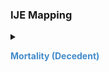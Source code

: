 ### IJE Mapping

<style>
 .context-menu {cursor: context-menu; color: #438bca;}
 .context-menu:hover {opacity: 0.5;}
</style>
<details>

<summary>

<strong class='context-menu'> Mortality (Decedent) </strong>

</summary>
<table class='grid'>
<thead>
  <tr>
    <th style='text-align: center'><strong>Use Case</strong></th>
    <th><strong>#</strong></th>
    <th><strong>Description</strong></th>
    <th><strong>IJE Name</strong></th>
    <th><strong>Field</strong></th>
    <th><strong>Type</strong></th>
    <th><strong>Value Set/Comments</strong></th>
  </tr>
</thead>
<tbody>
<tr>
  <td style='text-align: center'>Mortality</td>
  <td>103</td>
  <td>Place of Injury (computer generated)</td>
  <td>INJPL</td>
  <td>value</td>
  <td>codeable</td>
  <td><a href='ValueSet-vrdr-place-of-injury-vs.html'>PlaceOfInjuryVS</a></td>
</tr>

</tbody>
</table>

</details>
<p></p>

